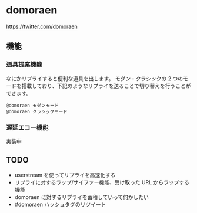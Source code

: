 # domoraen

https://twitter.com/domoraen

## 機能

### 道具提案機能

なにかリプライすると便利な道具を出します。
モダン・クラシックの 2 つのモードを搭載しており、下記のようなリプライを送ることで切り替えを行うことができます。

	@domoraen モダンモード
	@domoraen クラシックモード

### 遅延エコー機能

実装中

## TODO

* userstream を使ってリプライを高速化する
* リプライに対するラップ/サイファー機能、受け取った URL からラップする機能
* domoraen に対するリプライを蓄積していって何かしたい
* #domoraen ハッシュタグのリツイート
